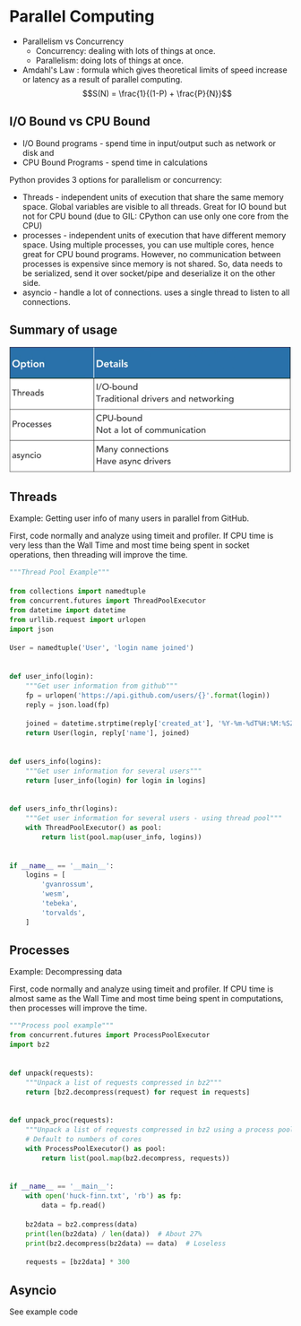 # Parallel Computing

- Parallelism vs Concurrency
  - Concurrency: dealing with lots of things at once.
  - Parallelism: doing lots of things at once.
- Amdahl's Law : formula which gives theoretical limits of speed increase or
    latency as a result of parallel computing.
  $$S(N) = \frac{1}{(1-P) + \frac{P}{N}}$$

## I/O Bound vs CPU Bound

- I/O Bound programs - spend time in input/output such as network or disk and 
- CPU Bound Programs - spend time in calculations

Python provides 3 options for parallelism or concurrency: 
- Threads - independent units of execution that share the same memory space.
    Global variables are visible to all threads. Great for IO bound but not for
    CPU bound (due to GIL: CPython can use only one core from the CPU)
- processes - independent units of execution that have different memory space.
    Using multiple processes, you can use multiple cores, hence great for CPU
    bound programs. However, no communication between processes is expensive
    since memory is not shared. So, data needs to be serialized, send it over
    socket/pipe and deserialize it on the other side.
- asyncio - handle a lot of connections. uses a single thread to listen to all
    connections.

## Summary of usage

![summary](images/summary.png)

## Threads

Example: Getting user info of many users in parallel from GitHub.

First, code normally and analyze using timeit and profiler. If CPU time is very 
less than the Wall Time and most time being spent in
socket operations, then threading will improve the time.

```python
"""Thread Pool Example"""

from collections import namedtuple
from concurrent.futures import ThreadPoolExecutor
from datetime import datetime
from urllib.request import urlopen
import json

User = namedtuple('User', 'login name joined')


def user_info(login):
    """Get user information from github"""
    fp = urlopen('https://api.github.com/users/{}'.format(login))
    reply = json.load(fp)

    joined = datetime.strptime(reply['created_at'], '%Y-%m-%dT%H:%M:%SZ')
    return User(login, reply['name'], joined)


def users_info(logins):
    """Get user information for several users"""
    return [user_info(login) for login in logins]


def users_info_thr(logins):
    """Get user information for several users - using thread pool"""
    with ThreadPoolExecutor() as pool:
        return list(pool.map(user_info, logins))


if __name__ == '__main__':
    logins = [
        'gvanrossum',
        'wesm',
        'tebeka',
        'torvalds',
    ]
```

## Processes

Example: Decompressing data

First, code normally and analyze using timeit and profiler. If CPU time is
almost same as the Wall Time and most time being spent in
computations, then processes will improve the time.

```python
"""Process pool example"""
from concurrent.futures import ProcessPoolExecutor
import bz2


def unpack(requests):
    """Unpack a list of requests compressed in bz2"""
    return [bz2.decompress(request) for request in requests]


def unpack_proc(requests):
    """Unpack a list of requests compressed in bz2 using a process pool"""
    # Default to numbers of cores
    with ProcessPoolExecutor() as pool:
        return list(pool.map(bz2.decompress, requests))


if __name__ == '__main__':
    with open('huck-finn.txt', 'rb') as fp:
        data = fp.read()

    bz2data = bz2.compress(data)
    print(len(bz2data) / len(data))  # About 27%
    print(bz2.decompress(bz2data) == data)  # Loseless

    requests = [bz2data] * 300

```

## Asyncio

See example code
